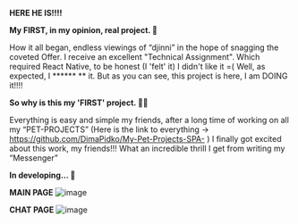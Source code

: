**HERE HE IS!!!!**

**My FIRST, in my opinion, real project. 🙈**

How it all began, endless viewings of “djinni” in the hope of snagging the coveted Offer.
I receive an excellent "Technical Assignment".
Which required React Native, to be honest (I 'felt' it) I didn't like it =(
Well, as expected, I ****** ** it.
But as you can see, this project is here, I am DOING it!!!!

**So why is this my 'FIRST' project. 🧑‍🦳**

Everything is easy and simple my friends, after a long time of working on all my “PET-PROJECTS” (Here is the link to everything -> https://github.com/DimaPidko/My-Pet-Projects-SPA- )
I finally got excited about this work, my friends!!!
What an incredible thrill I get from writing my “Messenger”

**In developing... 🛀**


**MAIN PAGE**
![image](https://github.com/user-attachments/assets/fbd69b20-1444-4005-945e-b662cd6cd89d)

**CHAT PAGE**
![image](https://github.com/user-attachments/assets/660bd65a-259b-46a6-83ef-ad8811445aa8)
